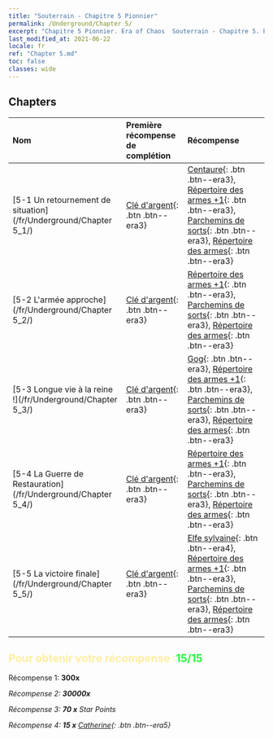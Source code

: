 ```yaml
---
title: "Souterrain - Chapitre 5 Pionnier"
permalink: /Underground/Chapter 5/
excerpt: "Chapitre 5 Pionnier. Era of Chaos  Souterrain - Chapitre 5. Pionnier"
last_modified_at: 2021-06-22
locale: fr
ref: "Chapter 5.md"
toc: false
classes: wide
---
```


## Chapters

  | Nom |  Première récompense de complétion | Récompense |
  |:------------|:------------|:------------| 
  | [5-1 Un retournement de situation](/fr/Underground/Chapter 5_1/) | [Clé d'argent](/ItemsFR/con_693/){: .btn .btn--era3} | [Centaure](/ItemsFR/unt_199/){: .btn .btn--era3}, [Répertoire des armes +1](/ItemsFR/mat_25/){: .btn .btn--era3}, [Parchemins de sorts](/ItemsFR/con_694/){: .btn .btn--era3}, [Répertoire des armes](/ItemsFR/mat_18/){: .btn .btn--era3} |
  | [5-2 L'armée approche](/fr/Underground/Chapter 5_2/) | [Clé d'argent](/ItemsFR/con_693/){: .btn .btn--era3} | [Répertoire des armes +1](/ItemsFR/mat_25/){: .btn .btn--era3}, [Parchemins de sorts](/ItemsFR/con_694/){: .btn .btn--era3}, [Répertoire des armes](/ItemsFR/mat_18/){: .btn .btn--era3} |
  | [5-3 Longue vie à la reine !](/fr/Underground/Chapter 5_3/) | [Clé d'argent](/ItemsFR/con_693/){: .btn .btn--era3} | [Gog](/ItemsFR/unt_227/){: .btn .btn--era3}, [Répertoire des armes +1](/ItemsFR/mat_25/){: .btn .btn--era3}, [Parchemins de sorts](/ItemsFR/con_694/){: .btn .btn--era3}, [Répertoire des armes](/ItemsFR/mat_18/){: .btn .btn--era3} |
  | [5-4 La Guerre de Restauration](/fr/Underground/Chapter 5_4/) | [Clé d'argent](/ItemsFR/con_693/){: .btn .btn--era3} | [Répertoire des armes +1](/ItemsFR/mat_25/){: .btn .btn--era3}, [Parchemins de sorts](/ItemsFR/con_694/){: .btn .btn--era3}, [Répertoire des armes](/ItemsFR/mat_18/){: .btn .btn--era3} |
  | [5-5 La victoire finale](/fr/Underground/Chapter 5_5/) | [Clé d'argent](/ItemsFR/con_693/){: .btn .btn--era3} | [Elfe sylvaine](/ItemsFR/unt_201/){: .btn .btn--era4}, [Répertoire des armes +1](/ItemsFR/mat_25/){: .btn .btn--era3}, [Parchemins de sorts](/ItemsFR/con_694/){: .btn .btn--era3}, [Répertoire des armes](/ItemsFR/mat_18/){: .btn .btn--era3} |


## <span style="color: #ffeea0">Pour obtenir votre récompense :</span><span style="color: #27f73a">15/15</span>

 Récompense 1:  **300x** <i class="fas fa-gem"/>

 Récompense 2:  **30000x** <i class="fas fa-coins"/>

 Récompense 3: **70 x** Star Points

 Récompense 4: **15 x** [Catherine](/ItemsFR/her_361/){: .btn .btn--era5}

